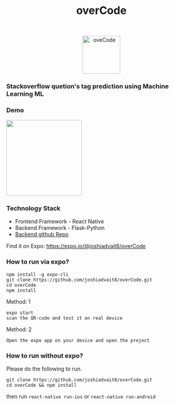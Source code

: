 <h1 align="center"> overCode </h1> <br>
<p align="center">
  <a href="https://expo.io/@joshidvait8/oveCode">
    <img alt="oveCode" width="100" title="overcode" src="https://i.imgur.com/Rqs7SYt.png" width="450">
  </a>
</p>

<p align="center">
  <h3>Stackoverflow quetion's tag prediction using Machine Learning ML</h3>
</p>

### Demo

  <img width="200" src=https://i.imgur.com/aQOQkqn.gif>




### Technology Stack
- Frontend Framework - React Native
- Backend Framework - Flask-Python
- [Backend github Repo](https://github.com/ssvas1997/Stack-Overflow-Tag-Prediction)



Find it on Expo: https://expo.io/@joshiadvait8/overCode

### How to run via expo?
```
npm install -g expo-cli
git clone https://github.com/joshiadvait8/overCode.git
cd overCode
npm install
```

Method: 1
```
expo start
scan the QR-code and test it on real device
```

Method: 2

`Open the expo app on your device and open the project`


### How to run without expo?

Please do the following to run.
```
git clone https://github.com/joshiadvait8/overCode.git
cd overCode && npm install
```
then run `react-native run-ios` or `react-native run-android`

